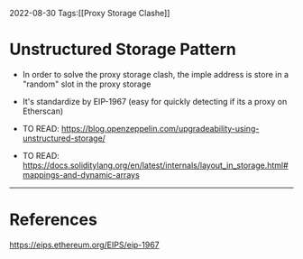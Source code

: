2022-08-30
Tags:[[Proxy Storage Clashe]]

# Unstructured Storage Pattern

- In order to solve the proxy storage clash, the imple address is store in a "random" slot in the proxy storage
- It's standardize by EIP-1967 (easy for quickly detecting if its a proxy on Etherscan)

- TO READ: https://blog.openzeppelin.com/upgradeability-using-unstructured-storage/
- TO READ: https://docs.soliditylang.org/en/latest/internals/layout_in_storage.html#mappings-and-dynamic-arrays
---
# References
https://eips.ethereum.org/EIPS/eip-1967
